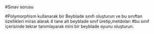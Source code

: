 #Sınav sorusu

#Polymorphism kullanarak bir Beyblade sınıfı oluşturun ve bu sınıftan özellikleri miras alarak 4 tane alt beyblade sınıf üretip,metdoları #bu sınıf içerisinde tekrar tanımlayarak mini bir beyblade oyunu oluşturun.
